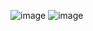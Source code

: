 ![image](https://github.com/user-attachments/assets/b5ae3dae-4204-49cd-b6eb-e6157017541a)
![image](https://github.com/user-attachments/assets/4df5f21c-5c61-4363-b1a1-8683bec8e12a)
